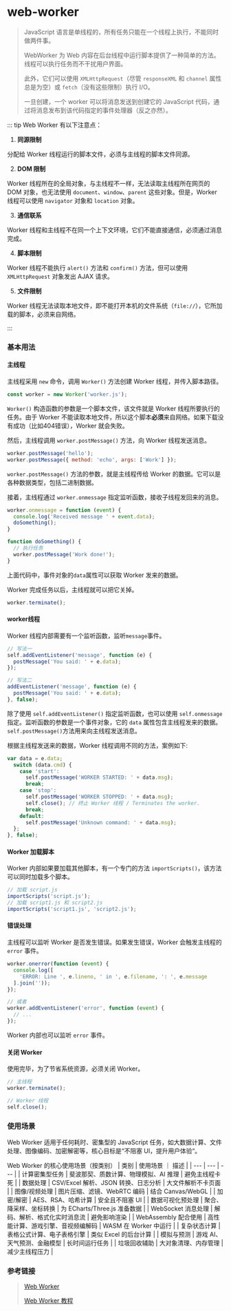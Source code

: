# web-worker

> JavaScript 语言是单线程的，所有任务只能在一个线程上执行，不能同时做两件事。
>
> WebWorker 为 Web 内容在后台线程中运行脚本提供了一种简单的方法。线程可以执行任务而不干扰用户界面。
> 
> 此外，它们可以使用 `XMLHttpRequest`（尽管 `responseXML` 和 `channel` 属性总是为空）或 `fetch`（没有这些限制）执行 I/O。
> 
> 一旦创建，一个 worker 可以将消息发送到创建它的 JavaScript 代码，通过将消息发布到该代码指定的事件处理器（反之亦然）。



::: tip Web Worker 有以下注意点：

1. **同源限制**

分配给 Worker 线程运行的脚本文件，必须与主线程的脚本文件同源。

2. **DOM 限制**

Worker 线程所在的全局对象，与主线程不一样，无法读取主线程所在网页的 DOM 对象，也无法使用 `document`、`window`、`parent` 这些对象。但是，Worker 线程可以使用 `navigator` 对象和 `location` 对象。

3. **通信联系**

Worker 线程和主线程不在同一个上下文环境，它们不能直接通信，必须通过消息完成。

4. **脚本限制**

Worker 线程不能执行 `alert()` 方法和 `confirm()` 方法，但可以使用 `XMLHttpRequest` 对象发出 AJAX 请求。

5. **文件限制**

Worker 线程无法读取本地文件，即不能打开本机的文件系统（`file://`），它所加载的脚本，必须来自网络。

:::

### 基本用法

#### 主线程

主线程采用 `new` 命令，调用 `Worker()` 方法创建 Worker 线程，并传入脚本路径。

```js
const worker = new Worker('worker.js');
```
`Worker()` 构造函数的参数是一个脚本文件，该文件就是 Worker 线程所要执行的任务。由于 Worker 不能读取本地文件，所以这个脚本**必须**来自网络。如果下载没有成功（比如404错误），Worker 就会失败。

然后，主线程调用 `worker.postMessage()` 方法，向 Worker 线程发送消息。

```js
worker.postMessage('hello');
worker.postMessage({ method: 'echo', args: ['Work'] });
```

`worker.postMessage()` 方法的参数，就是主线程传给 Worker 的数据。它可以是各种数据类型，包括二进制数据。

接着，主线程通过 `worker.onmessage` 指定监听函数，接收子线程发回来的消息。

```js
worker.onmessage = function (event) {
  console.log('Received message ' + event.data);
  doSomething();
}

function doSomething() {
  // 执行任务
  worker.postMessage('Work done!');
}
```

上面代码中，事件对象的`data`属性可以获取 Worker 发来的数据。

Worker 完成任务以后，主线程就可以把它关掉。

```js
worker.terminate();
```


#### worker线程

Worker 线程内部需要有一个监听函数，监听`message`事件。

```js
// 写法一
self.addEventListener('message', function (e) {
  postMessage('You said: ' + e.data);
});

// 写法二
addEventListener('message', function (e) {
  postMessage('You said: ' + e.data);
}, false);
```

除了使用 `self.addEventListener()` 指定监听函数，也可以使用 `self.onmessage` 指定。监听函数的参数是一个事件对象，它的 `data` 属性包含主线程发来的数据。`self.postMessage()`方法用来向主线程发送消息。

根据主线程发送来的数据，Worker 线程调用不同的方法，案例如下:

```js
var data = e.data;
  switch (data.cmd) {
    case 'start':
      self.postMessage('WORKER STARTED: ' + data.msg);
      break;
    case 'stop':
      self.postMessage('WORKER STOPPED: ' + data.msg);
      self.close(); // 终止 Worker 线程 / Terminates the worker.
      break;
    default:
      self.postMessage('Unknown command: ' + data.msg);
  };
}, false);
```

#### Worker 加载脚本

Worker 内部如果要加载其他脚本，有一个专门的方法 `importScripts()`，该方法可以同时加载多个脚本。

```js
// 加载 script.js
importScripts('script.js');
// 加载 script1.js 和 script2.js
importScripts('script1.js', 'script2.js');
```

#### 错误处理

主线程可以监听 Worker 是否发生错误。如果发生错误，Worker 会触发主线程的 `error` 事件。

```js
worker.onerror(function (event) {
  console.log([
    'ERROR: Line ', e.lineno, ' in ', e.filename, ': ', e.message
  ].join(''));
});

// 或者
worker.addEventListener('error', function (event) {
  // ...
});
```

Worker 内部也可以监听 `error` 事件。

#### 关闭 Worker

使用完毕，为了节省系统资源，必须关闭 Worker。

```js
// 主线程
worker.terminate();

// Worker 线程
self.close();
```

### 使用场景

Web Worker 适用于任何耗时、密集型的 JavaScript 任务，如大数据计算、文件处理、图像编码、加密解密等，核心目标是“不阻塞 UI，提升用户体验“。

Web Worker 的核心使用场景（按类别）
| 类别 | 使用场景 ｜ 描述 |
| --- | --- | --- |
| 计算密集型任务 | 斐波那契、质数计算、物理模拟、AI 推理 | 避免主线程卡死 |
| 数据处理 | CSV/Excel 解析、JSON 转换、日志分析 | 大文件解析不卡页面 |
| 图像/视频处理 | 图片压缩、滤镜、WebRTC 编码 | 结合 Canvas/WebGL |
| 加密/解密 | AES、RSA、哈希计算 | 安全且不阻塞 UI |
| 数据可视化预处理 | 聚合、降采样、坐标转换 | 为 ECharts/Three.js 准备数据 |
| WebSocket 消息处理 | 解码、解析、格式化实时消息流 | 避免影响渲染 |
| WebAssembly 配合使用 | 高性能计算、游戏引擎、音视频编解码 | WASM 在 Worker 中运行 |
| 复杂状态计算 | 表格公式计算、电子表格引擎 | 类似 Excel 的后台计算 |
| 模拟与预测 | 游戏 AI、天气预测、金融模型 | 长时间运行任务 |
| 垃圾回收辅助 | 大对象清理、内存管理 | 减少主线程压力 |

### 参考链接

> [Web Worker](https://developer.mozilla.org/zh-CN/docs/Web/API/Web_Workers_API/Using_web_workers)
>
> [Web Worker 教程](https://www.ruanyifeng.com/blog/2018/07/web-worker.html)
